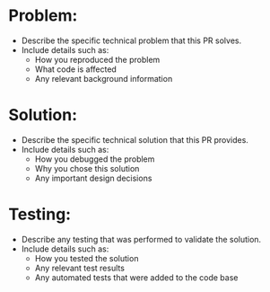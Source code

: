 # **Problem:**

- Describe the specific technical problem that this PR solves.
- Include  details such as:
    - How you reproduced the problem
    - What code is affected
    - Any relevant background information

# **Solution:**

- Describe the specific technical solution that this PR provides.
- Include details such as:
    - How you debugged the problem
    - Why you chose this solution
    - Any important design decisions

# **Testing:**

- Describe any testing that was performed to validate the solution.
- Include details such as:
    - How you tested the solution
    - Any relevant test results
    - Any automated tests that were added to the code base
